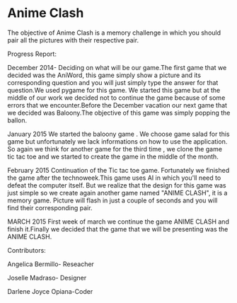 # Anime Clash
The objective of Anime Clash is a memory challenge in which you should pair all the pictures with their respective pair. 

Progress Report:


December 2014-
Deciding on what will be our game.The first game that we decided was the AniWord, this game simply show a picture and its corresponding question and you will just simply type the answer for that question.We used pygame for this game. We started this game but at the middle of our work we decided not to continue the game because of some errors that we encounter.Before the December vacation our next game that we decided was Baloony.The objective of this game was simply popping the ballon. 

January 2015
We started the baloony game . We choose game salad for this game but unfortunately we lack informations on how to use the application. So again we think for another game for the third time , we clone the game tic tac toe and we started  to create the game in the middle of the month. 

February 2015
Continuation of the Tic tac toe game. Fortunately we finished the game after the technoweek.This game uses AI in which you'll need to defeat the computer itself. But we realize that the design for this game was just simple so we create again another game named "ANIME CLASH", it is a memory game. Picture will flash in just a couple of seconds and you will find their corresponding pair.

MARCH 2015
First week of march we continue the game ANIME CLASH and finish it.Finally we decided that the game that we will be presenting was the ANIME CLASH.

Contributors:

Angelica Bermillo- Reseacher

Joselle Madraso- Designer

Darlene Joyce Opiana-Coder

